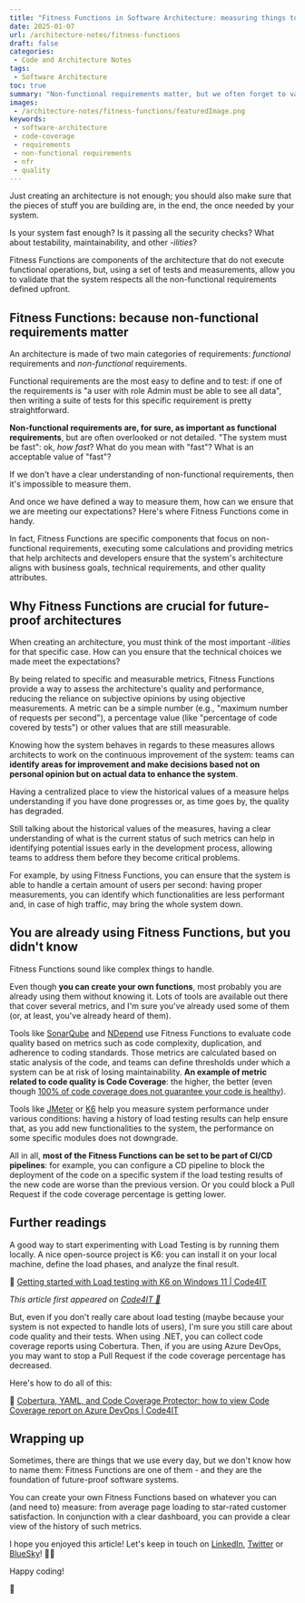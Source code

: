 ```yaml
---
title: "Fitness Functions in Software Architecture: measuring things to ensure prosperity"
date: 2025-01-07
url: /architecture-notes/fitness-functions
draft: false
categories:
 - Code and Architecture Notes
tags:
 - Software Architecture
toc: true
summary: "Non-functional requirements matter, but we often forget to validate them. You can measure them by setting up Fitness Functions."
images:
 - /architecture-notes/fitness-functions/featuredImage.png
keywords:
 - software-architecture
 - code-coverage
 - requirements
 - non-functional requirements
 - nfr
 - quality
---
```


Just creating an architecture is not enough; you should also make sure that the pieces of stuff you are building are, in the end, the once needed by your system.

Is your system fast enough? Is it passing all the security checks? What about testability, maintainability, and other *-ilities*?

Fitness Functions are components of the architecture that do not execute functional operations, but, using a set of tests and measurements, allow you to validate that the system respects all the non-functional requirements defined upfront.

## Fitness Functions: because non-functional requirements matter

An architecture is made of two main categories of requirements: *functional* requirements and *non-functional* requirements.

Functional requirements are the most easy to define and to test: if one of the requirements is "a user with role Admin must be able to see all data", then writing a suite of tests for this specific requirement is pretty straightforward.

**Non-functional requirements are, for sure, as important as functional requirements**, but are often overlooked or not detailed. "The system must be fast": ok, *how fast*? What do you mean with "fast"? What is an acceptable value of "fast"?

If we don't have a clear understanding of non-functional requirements, then it's impossible to measure them.

And once we have defined a way to measure them, how can we ensure that we are meeting our expectations? Here's where Fitness Functions come in handy.

In fact, Fitness Functions are specific components that focus on non-functional requirements, executing some calculations and providing metrics that help architects and developers ensure that the system's architecture aligns with business goals, technical requirements, and other quality attributes.

## Why Fitness Functions are crucial for future-proof architectures

When creating an architecture, you must think of the most important *-ilities* for that specific case. How can you ensure that the technical choices we made meet the expectations?

By being related to specific and measurable metrics, Fitness Functions provide a way to assess the architecture's quality and performance, reducing the reliance on subjective opinions by using objective measurements. A metric can be a simple number (e.g., "maximum number of requests per second"), a percentage value (like "percentage of code covered by tests") or other values that are still measurable.

Knowing how the system behaves in regards to these measures allows architects to work on the continuous improvement of the system: teams can **identify areas for improvement and make decisions based not on personal opinion but on actual data to enhance the system**. 

Having a centralized place to view the historical values of a measure helps understanding if you have done progresses or, as time goes by, the quality has degraded. 

Still talking about the historical values of the measures, having a clear understanding of what is the current status of such metrics can help in identifying potential issues early in the development process, allowing teams to address them before they become critical problems. 

For example, by using Fitness Functions, you can ensure that the system is able to handle a certain amount of users per second: having proper measurements, you can identify which functionalities are less performant and, in case of high traffic, may bring the whole system down.

## You are already using Fitness Functions, but you didn't know

Fitness Functions sound like complex things to handle. 

Even though **you can create your own functions**, most probably you are already using them without knowing it. Lots of tools are available out there that cover several metrics, and I'm sure you've already used some of them (or, at least, you've already heard of them).

Tools like [SonarQube](https://docs.sonarsource.com/sonarqube-community-build/) and [NDepend](https://www.ndepend.com/) use Fitness Functions to evaluate code quality based on metrics such as code complexity, duplication, and adherence to coding standards. Those metrics are calculated based on static analysis of the code, and teams can define thresholds under which a system can be at risk of losing maintainability. **An example of metric related to code quality is Code Coverage**: the higher, the better (even though [100% of code coverage does not guarantee your code is healthy](https://www.code4it.dev/blog/code-coverage-must-not-be-the-target/)).

Tools like [JMeter](https://jmeter.apache.org/) or [K6](https://k6.io/) help you measure system performance under various conditions: having a history of load testing results can help ensure that, as you add new functionalities to the system, the performance on some specific modules does not downgrade.

All in all, **most of the Fitness Functions can be set to be part of CI/CD pipelines**: for example, you can configure a CD pipeline to block the deployment of the code on a specific system if the load testing results of the new code are worse than the previous version. Or you could block a Pull Request if the code coverage percentage is getting lower.

## Further readings

A good way to start experimenting with Load Testing is by running them locally. A nice open-source project is K6: you can install it on your local machine, define the load phases, and analyze the final result.

🔗 [Getting started with Load testing with K6 on Windows 11 | Code4IT](https://www.code4it.dev/blog/k6-load-testing/)

_This article first appeared on [Code4IT 🐧](https://www.code4it.dev/)_

But, even if you don't really care about load testing (maybe because your system is not expected to handle lots of users), I'm sure you still care about code quality and their tests. When using .NET, you can collect code coverage reports using Cobertura. Then, if you are using Azure DevOps, you may want to stop a Pull Request if the code coverage percentage has decreased. 

Here's how to do all of this:

🔗 [Cobertura, YAML, and Code Coverage Protector: how to view Code Coverage report on Azure DevOps | Code4IT](https://www.code4it.dev/blog/code-coverage-on-azure-devops-yaml-pipelines/)

## Wrapping up

Sometimes, there are things that we use every day, but we don't know how to name them: Fitness Functions are one of them - and they are the foundation of future-proof software systems.

You can create your own Fitness Functions based on whatever you can (and need to) measure: from average page loading to star-rated customer satisfaction. In conjunction with a clear dashboard, you can provide a clear view of the history of such metrics.

I hope you enjoyed this article! Let's keep in touch on [LinkedIn](https://www.linkedin.com/in/BelloneDavide/), [Twitter](https://twitter.com/BelloneDavide) or [BlueSky](https://bsky.app/profile/bellonedavide.bsky.social)! 🤜🤛  

Happy coding!

🐧
